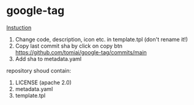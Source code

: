 # google-tag

[Instuction](https://developers.google.com/tag-platform/tag-manager/templates/gallery)

1. Change code, description, icon etc. in template.tpl (don't rename it!)
2. Copy last commit sha by click on copy btn https://github.com/tomiai/google-tag/commits/main
3. Add sha to metadata.yaml

repository shoud contain:
1. LICENSE (apache 2.0)
2. metadata.yaml
3. template.tpl
